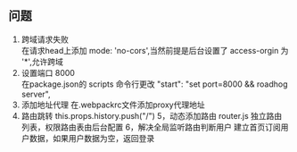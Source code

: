 ## 问题
1. 跨域请求失败<br>
在请求head上添加 mode: 'no-cors',当然前提是后台设置了 access-orgin 为 '*',允许跨域
2. 设置端口 8000<br>
在package.json的 scripts 命令行更改 "start": "set port=8000 && roadhog server",
3. 添加地址代理
在.webpackrc文件添加proxy代理地址
4. 路由跳转
this.props.history.push("/")
5，动态添加路由
router.js 独立路由列表，权限路由表由后台配置
6，解决全局监听路由判断用户
建立首页订阅用户数据，如果用户数据为空，返回登录
